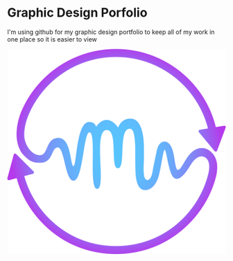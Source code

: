 # Graphic Design Porfolio
I'm using github for my graphic design portfolio to keep all of my work in one place so it is easier to view

![](https://github.com/JasonHassold/Graphic-Design-Porfolio/blob/master/Music%20Therapy%20Exchange%20Logo/MTE%20Logo.png)
